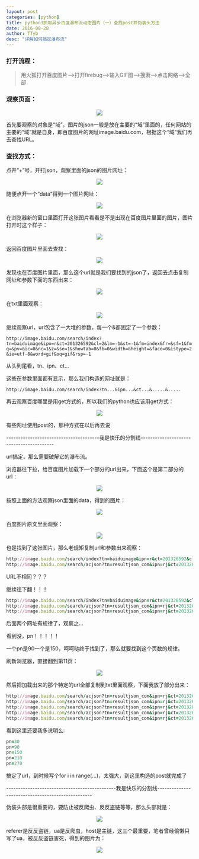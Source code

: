 ```yaml
---
layout: post
categories: [python]
title: python3抓取异步百度瀑布流动态图片（一）查找post并伪装头方法
date: 2016-08-28
author: TTyb
desc: "详解如何搞定瀑布流"
---
```


### 打开流程：

> 用火狐打开百度图片-->打开firebug-->输入GIF图-->搜索-->点击网络-->全部

### 观察页面：

<p style="text-align:center"><img src="/static/postimage/python/bdfalls1/996148-20160828133137348-1063839688.png"/></p>

首先要观察的对象是“域”，图片的json一般是放在主要的“域”里面的，任何网站的主要的“域”就是自身，即百度图片的网址image.baidu.com，根据这个“域”我们再去查找URL。

### 查找方式：

点开“+”号，开打json，观察里面的json的图片网址：

<p style="text-align:center"><img src="/static/postimage/python/bdfalls1/996148-20160828133629103-1773609002.png"/></p>

随便点开一个“data”得到一个图片网址：

<p style="text-align:center"><img src="/static/postimage/python/bdfalls1/996148-20160828133723716-243836684.png"/></p>

在浏览器新的窗口里面打开这张图片看看是不是出现在百度图片里面的图片，图片打开时这个样子：

<p style="text-align:center"><img src="/static/postimage/python/bdfalls1/996148-20160828133837503-1507196412.png"/></p>

返回百度图片里面去查找：

<p style="text-align:center"><img src="/static/postimage/python/bdfalls1/996148-20160828133937913-1877616097.png"/></p>

发现也在百度图片里面，那么这个url就是我们要找到的json了，返回去点击复制网址和参数下面的东西出来：

<p style="text-align:center"><img src="/static/postimage/python/bdfalls1/996148-20160828134416370-945334025.png"/></p>

在txt里面观察：

<p style="text-align:center"><img src="/static/postimage/python/bdfalls1/996148-20160828134639865-1832769055.png"/></p>

继续观察url，url包含了一大堆的参数，每一个&都固定了一个参数：

`http://image.baidu.com/search/index?tn=baiduimage&ipn=r&ct=201326592&cl=2&lm=-1&st=-1&fm=index&fr=&sf=1&fmq=&pv=&ic=0&nc=1&z=&se=1&showtab=0&fb=0&width=&height=&face=0&istype=2&ie=utf-8&word=gif&oq=gif&rsp=-1`

从头到尾看，tn、ipn、ct...

这些在参数里面都有显示，那么我们构造的网址就是：

`http://image.baidu.com/search/index?tn...&ipn...&ct...&.....&.....`

再去观察百度哪里是用get方式的，所以我们的python也应该用get方式：

<p style="text-align:center"><img src="/static/postimage/python/bdfalls1/996148-20160828135040194-1334134279.png"/></p>

有些网址使用post的，那种方式在以后再去说

---------------------------------------我是快乐的分割线-----------------------------------------

url搞定，那么需要破解它的瀑布流。

浏览器往下拉，给百度图片加载下一个部分的url出来，下面这个是第二部分的url：

<p style="text-align:center"><img src="/static/postimage/python/bdfalls1/996148-20160828135246250-2021878949.png"/></p>

按照上面的方法观察json里面的data，得到的图片：

<p style="text-align:center"><img src="/static/postimage/python/bdfalls1/996148-20160828135414506-1552402189.png"/></p>

百度图片原文里面观察：

<p style="text-align:center"><img src="/static/postimage/python/bdfalls1/996148-20160828135515526-2041240265.png"/></p>

也是找到了这张图片，那么老规矩复制url和参数出来观察：

~~~ruby
http://image.baidu.com/search/index?tn=baiduimage&ipn=r&ct=201326592&cl=2&lm=-1&st=-1&fm=index&fr=&sf=1&fmq=&pv=&ic=0&nc=1&z=&se=1&showtab=0&fb=0&width=&height=&face=0&istype=2&ie=utf-8&word=gif&oq=gif&rsp=-1
http://image.baidu.com/search/acjson?tn=resultjson_com&ipn=rj&ct=201326592&is=&fp=result&queryWord=gif&cl=2&lm=-1&ie=utf-8&oe=utf-8&adpicid=&st=-1&z=&ic=0&word=gif&s=&se=&tab=&width=&height=&face=0&istype=2&qc=&nc=1&fr=&pn=90&rn=30&gsm=5a&1472362006630=1472361986418
~~~

URL不相同？？？

继续往下翻！！！

~~~ruby
http://image.baidu.com/search/index?tn=baiduimage&ipn=r&ct=201326592&cl=2&lm=-1&st=-1&fm=index&fr=&sf=1&fmq=&pv=&ic=0&nc=1&z=&se=1&showtab=0&fb=0&width=&height=&face=0&istype=2&ie=utf-8&word=gif&oq=gif&rsp=-1
http://image.baidu.com/search/acjson?tn=resultjson_com&ipn=rj&ct=201326592&is=&fp=result&queryWord=gif&cl=2&lm=-1&ie=utf-8&oe=utf-8&adpicid=&st=-1&z=&ic=0&word=gif&s=&se=&tab=&width=&height=&face=0&istype=2&qc=&nc=1&fr=&pn=90&rn=30&gsm=5a&1472362006630=1472361986418
http://image.baidu.com/search/acjson?tn=resultjson_com&ipn=rj&ct=201326592&is=&fp=result&queryWord=gif&cl=2&lm=-1&ie=utf-8&oe=utf-8&adpicid=&st=-1&z=&ic=0&word=gif&s=&se=&tab=&width=&height=&face=0&istype=2&qc=&nc=1&fr=&pn=150&rn=30&gsm=96&1472363883056=
~~~

后面两个网址有规律了，观察之...

看到没，pn！！！！！

一个pn是90一个是150，呵呵哒终于找到了，那么就要找到这个页数的规律。

刷新浏览器，直接翻到第11页：

<p style="text-align:center"><img src="/static/postimage/python/bdfalls1/996148-20160828140232588-1882515943.png"/></p>

然后把加载出来的那个特定的url全部复制到txt里面观察，下面我放了部分出来：

~~~ruby
http://image.baidu.com/search/acjson?tn=resultjson_com&ipn=rj&ct=201326592&is=&fp=result&queryWord=gif&cl=2&lm=-1&ie=utf-8&oe=utf-8&adpicid=&st=-1&z=&ic=0&word=gif&s=&se=&tab=&width=&height=&face=0&istype=2&qc=&nc=1&fr=&pn=30&rn=30&gsm=1e&1472364207674=
http://image.baidu.com/search/acjson?tn=resultjson_com&ipn=rj&ct=201326592&is=&fp=result&queryWord=gif&cl=2&lm=-1&ie=utf-8&oe=utf-8&adpicid=&st=-1&z=&ic=0&word=gif&s=&se=&tab=&width=&height=&face=0&istype=2&qc=&nc=1&fr=&pn=90&rn=30&gsm=5a&1472364212829=
http://image.baidu.com/search/acjson?tn=resultjson_com&ipn=rj&ct=201326592&is=&fp=result&queryWord=gif&cl=2&lm=-1&ie=utf-8&oe=utf-8&adpicid=&st=-1&z=&ic=0&word=gif&s=&se=&tab=&width=&height=&face=0&istype=2&qc=&nc=1&fr=&pn=150&rn=30&gsm=96&1472364217002=
http://image.baidu.com/search/acjson?tn=resultjson_com&ipn=rj&ct=201326592&is=&fp=result&queryWord=gif&cl=2&lm=-1&ie=utf-8&oe=utf-8&adpicid=&st=-1&z=&ic=0&word=gif&s=&se=&tab=&width=&height=&face=0&istype=2&qc=&nc=1&fr=&pn=210&rn=30&gsm=d2&1472364220585=
http://image.baidu.com/search/acjson?tn=resultjson_com&ipn=rj&ct=201326592&is=&fp=result&queryWord=gif&cl=2&lm=-1&ie=utf-8&oe=utf-8&adpicid=&st=-1&z=&ic=0&word=gif&s=&se=&tab=&width=&height=&face=0&istype=2&qc=&nc=1&fr=&pn=270&rn=30&gsm=10e&1472364223842=
~~~

看到这里还要我多说明么:

~~~ruby
pn=30
pn=90
pn=150
pn=210
pn=270
~~~

搞定了url，到时候写个for i in range(...)，太强大，到这里构造的post就完成了

----------------------------------------------我是快乐的分割线--------------------------------------------------

伪装头部是很重要的，要防止被反爬虫、反反盗链等等，那么头部就是：

<p style="text-align:center"><img src="/static/postimage/python/bdfalls1/996148-20160828141224161-1346248421.png"/></p>

referer是反反盗链，ua是反爬虫，host是主链，这三个最重要，笔者曾经偷懒只写了ua，被反反盗链害死，得到的图片为：

<p style="text-align:center"><img src="/static/postimage/python/bdfalls1/996148-20160828141619303-1293285666.png"/></p>